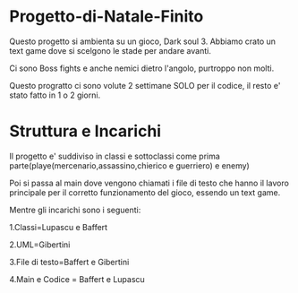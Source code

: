 # Progetto-di-Natale-Finito
Questo progetto si ambienta su un gioco, Dark soul 3. Abbiamo crato un text game dove si scelgono le stade per andare avanti.


Ci sono Boss fights e anche nemici dietro l'angolo, purtroppo non molti.


Questo progratto ci sono volute 2 settimane SOLO per il codice, il resto e' stato fatto in 1 o 2 giorni.


# Struttura e Incarichi
Il progetto e' suddiviso in classi e sottoclassi come prima parte(playe(mercenario,assassino,chierico e guerriero) e enemy)


Poi si passa al main dove vengono chiamati i file di testo che hanno il lavoro principale per il corretto funzionamento del gioco, essendo un text game.


Mentre gli incarichi sono i seguenti:


1.Classi=Lupascu e Baffert


2.UML=Gibertini


3.File di testo=Baffert e Gibertini


4.Main e Codice = Baffert e Lupascu
